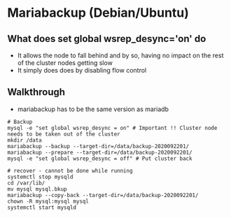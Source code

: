 # Mariabackup (Debian/Ubuntu)

## What does set global wsrep_desync='on' do 

  * It allows the node to fall behind and by so, having no impact on the rest of the cluster nodes getting slow 
  * It simply does does by disabling flow control 

## Walkthrough 

  * mariabackup has to be the same version as mariadb 

```
# Backup 
mysql -e "set global wsrep_desync = on" # Important !! Cluster node needs to be taken out of the cluster
mkdir /data
mariabackup --backup --target-dir=/data/backup-2020092201/
mariabackup --prepare --target-dir=/data/backup-2020092201/
mysql -e "set global wsrep_desync = off" # Put cluster back 

# recover - cannot be done while running 
systemctl stop mysqld 
cd /var/lib/
mv mysql mysql.bkup 
mariabackup --copy-back --target-dir=/data/backup-2020092201/
chown -R mysql:mysql mysql
systemctl start mysqld 
```
